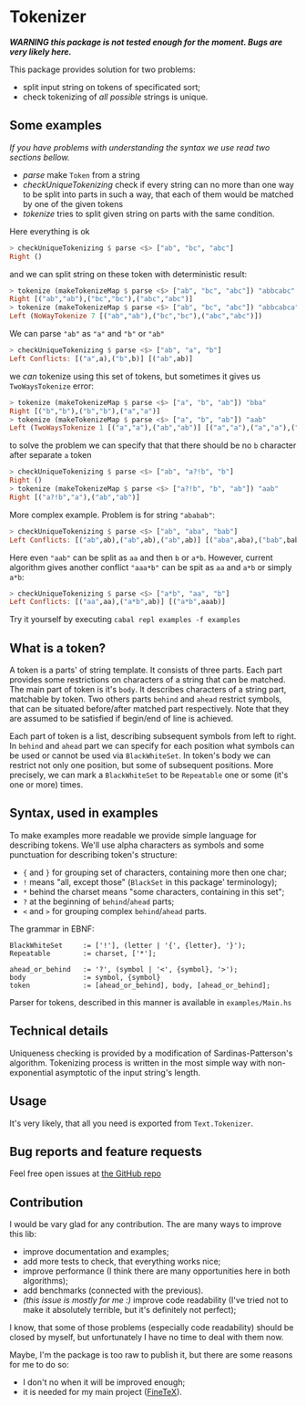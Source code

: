 Tokenizer
===
***WARNING this package is not tested enough for the moment.
Bugs are very likely here.***

This package provides solution for two problems:
- split input string on tokens of specificated sort;
- check tokenizing of *all possible* strings is unique.

Some examples
---
*If you have problems with understanding the syntax we use read two
sections bellow.*

- *parse* make `Token` from a string
- *checkUniqueTokenizing* check if every string can no more than one way to be
  split into parts in such a way, that each of them would be matched
  by one of the given tokens
- *tokenize* tries to split given string on parts with the same
  condition.

Here everything is ok
```hs
> checkUniqueTokenizing $ parse <$> ["ab", "bc", "abc"]
Right ()
```
and we can split string on these token with deterministic result:
```hs
> tokenize (makeTokenizeMap $ parse <$> ["ab", "bc", "abc"]) "abbcabc"
Right [("ab","ab"),("bc","bc"),("abc","abc")]
> tokenize (makeTokenizeMap $ parse <$> ["ab", "bc", "abc"]) "abbcabca"
Left (NoWayTokenize 7 [("ab","ab"),("bc","bc"),("abc","abc")])
```

We can parse `"ab"` as `"a"` and `"b"` or `"ab"`
```hs
> checkUniqueTokenizing $ parse <$> ["ab", "a", "b"]
Left Conflicts: [("a",a),("b",b)] [("ab",ab)]
```
we *can* tokenize using this set of tokens, but sometimes it gives us
`TwoWaysTokenize` error:
```hs
> tokenize (makeTokenizeMap $ parse <$> ["a", "b", "ab"]) "bba"
Right [("b","b"),("b","b"),("a","a")]
> tokenize (makeTokenizeMap $ parse <$> ["a", "b", "ab"]) "aab"
Left (TwoWaysTokenize 1 [("a","a"),("ab","ab")] [("a","a"),("a","a"),("b","b")])
```
to solve the problem we can specify that that there should be no `b`
character after separate `a` token
```hs
> checkUniqueTokenizing $ parse <$> ["ab", "a?!b", "b"]
Right ()
> tokenize (makeTokenizeMap $ parse <$> ["a?!b", "b", "ab"]) "aab"
Right [("a?!b","a"),("ab","ab")]
```

More complex example. Problem is for string `"ababab"`:
```hs
> checkUniqueTokenizing $ parse <$> ["ab", "aba", "bab"]
Left Conflicts: [("ab",ab),("ab",ab),("ab",ab)] [("aba",aba),("bab",bab)]
```

Here even `"aab"` can be split as `aa` and then `b` or `a*b`. However, current
algorithm gives another conflict `"aaa*b"` can be spit as `aa` and `a*b` or
simply `a*b`:
``` hs
> checkUniqueTokenizing $ parse <$> ["a*b", "aa", "b"]
Left Conflicts: [("aa",aa),("a*b",ab)] [("a*b",aaab)]
```

Try it yourself by executing `cabal repl examples -f examples`

What is a token?
---
A token is a parts' of string template. It consists of three parts. Each part
provides some restrictions on characters of a string that can be matched.
The main part of token is it's `body`. It describes characters of a string part,
matchable by token. Two others parts `behind` and `ahead` restrict symbols, that
can be situated before/after matched part respectively. Note that they are
assumed to be satisfied if begin/end of line is achieved.

Each part of token is a list, describing subsequent symbols from left to right.
In `behind` and `ahead` part we can specify for each position what symbols can
be used or cannot be used via `BlackWhiteSet`. In token's body we can restrict
not only one position, but some of subsequent positions. More precisely, we can
mark a `BlackWhiteSet` to be `Repeatable` one or some (it's one or more) times.

Syntax, used in examples
---
To make examples more readable we provide simple language for describing tokens.
We'll use alpha characters as symbols and some punctuation for describing
token's structure:
- `{` and `}` for grouping set of characters, containing more then one char;
- `!` means "all, except those" (`BlackSet` in this package' terminology);
- `*` behind the charset means "some characters, containing in this set";
- `?` at the beginning of `behind`/`ahead` parts;
- `<` and `>` for grouping complex `behind`/`ahead` parts.

The grammar in EBNF:
```ebnf
BlackWhiteSet     := ['!'], (letter | '{', {letter}, '}');
Repeatable        := charset, ['*'];

ahead_or_behind   := '?', (symbol | '<', {symbol}, '>');
body              := symbol, {symbol}
token             := [ahead_or_behind], body, [ahead_or_behind];
```
Parser for tokens, described in this manner is available in `examples/Main.hs`

Technical details
---
Uniqueness checking is provided by a modification of Sardinas-Patterson's
algorithm. Tokenizing process is written in the most simple way with
non-exponential asymptotic of the input string's length.

Usage
---
It's very likely, that all you need is exported from `Text.Tokenizer`.

Bug reports and feature requests
---
Feel free open issues at
[the GitHub repo](https://github.com/Lev135/tokenizer/issues)

Contribution
---
I would be vary glad for any contribution. The are many ways to improve this lib:
- improve documentation and examples;
- add more tests to check, that everything works nice;
- improve performance (I think there are many opportunities here in both
  algorithms);
- add benchmarks (connected with the previous).
- *(this issue is mostly for me :)*
  improve code readability (I've tried not to make it absolutely terrible, but
  it's definitely not perfect);

I know, that some of those problems (especially code readability) should be
closed by myself, but unfortunately I have no time to deal with them now.

Maybe, I'm the package is too raw to publish it, but there are some reasons for
me to do so:
- I don't no when it will be improved enough;
- it is needed for my main project ([FineTeX](https://github.com/lev135/FineTeX)).

